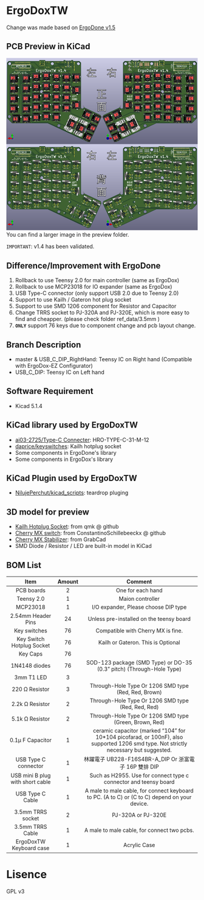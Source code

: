 # ErgoDoxTW
Change was made based on [ErgoDone v1.5](https://github.com/ktec-hq/ErgoDone/commit/091d1d12327a9dc95b3b4be09c8e6d85ce0d4d30)  

## PCB Preview in KiCad
![pcb preview](https://raw.githubusercontent.com/Keyman-Taiwan/ErgoDoxTW/master/preview/full_preview_small.png)
You can find a larger image in the preview folder.

`IMPORTANT`: v1.4 has been validated.

## Difference/Improvement with ErgoDone
1. Rollback to use Teensy 2.0 for main controller (same as ErgoDox)
2. Rollback to use MCP23018 for IO expander (same as ErgoDox)
3. USB Type-C connector (only support USB 2.0 due to Teensy 2.0)
4. Support to use Kailh / Gateron hot plug socket
5. Support to use SMD 1206 component for Resistor and Capacitor
6. Change TRRS socket to PJ-320A and PJ-320E, which is more easy to find and cheapper. (please check folder ref_data/3.5mm
)
7. **`ONLY`** support 76 keys due to component change and pcb layout change.

## Branch Description
* master & USB_C_DIP_RightHand: Teensy IC on Right hand (Compatible with ErgoDox-EZ Configurator)
* USB_C_DIP: Teensy IC on Left hand

## Software Requirement
* Kicad 5.1.4

## KiCad library used by ErgoDoxTW
* [ai03-2725/Type-C Connecter](https://github.com/ai03-2725/Type-C.pretty): HRO-TYPE-C-31-M-12
* [daprice/keyswitches](https://github.com/daprice/keyswitches.pretty): Kailh hotplug socket
* Some components in ErgoDone's library
* Some components in ErgoDox's library

## KiCad Plugin used by ErgoDoxTW
* [NilujePerchut/kicad_scripts](https://github.com/NilujePerchut/kicad_scripts): teardrop pluging

## 3D model for preview
* [Kailh Hotplug Socket](https://github.com/qmk/qmk_hardware/tree/master/components): from qmk @ github
* [Cherry MX switch](https://github.com/ConstantinoSchillebeeckx/cherry-mx-switch): from ConstantinoSchillebeeckx @ github
* [Cherry MX Stabilizer](https://grabcad.com/library/cherry-mx-stabilizer-mx-1): from GrabCad
* SMD Diode / Resistor / LED are built-in model in KiCad

## BOM List
|               Item               | Amount |                                                                Comment                                                               |
|:--------------------------------:|:------:|:------------------------------------------------------------------------------------------------------------------------------------:|
| PCB boards                       |    2   | One for each hand                                                                                                                    |
| Teensy 2.0                       |    1   | Maion controller                                                                                                                     |
| MCP23018                         |    1   | I/O expander, Please choose DIP type                                                                                                 |
| 2.54mm Header Pins               |   24   | Unless pre-installed on the teensy board                                                                                             |
| Key switches                     |   76   | Compatible with Cherry MX is fine.                                                                                                   |
| Key Switch Hotplug Socket        |   76   | Kailh or Gateron. This is Optional                                                                                                   |
| Key Caps                         |   76   |                                                                                                                                      |
| 1N4148 diodes                    |   76   | SOD-123 package (SMD Type) or DO-35 (0.3” pitch) (Through-Hole Type)                                                                 |
| 3mm T1 LED                       |    3   |                                                                                                                                      |
| 220 Ω Resistor                   |    3   | Through-Hole Type Or 1206 SMD type (Red, Red, Brown)                                                                                 |
| 2.2k Ω Resistor                  |    2   | Through-Hole Type Or 1206 SMD type (Red, Red, Red)                                                                                   |
| 5.1k Ω Resistor                  |    2   | Through-Hole Type Or 1206 SMD type (Green, Brown, Red)                                                                               |
| 0.1μ F Capacitor                 |    1   | ceramic capacitor (marked “104” for 10*104 picofarad, or 100nF), also supported 1206 smd type. Not strictly necessary but suggested. |
| USB Type C connector             |    1   | 林躍電子 UB228-F16S4BR-A_DIP Or 浙富電子 16P 雙排 DIP                                                                                |
| USB mini B plug with short cable |    1   | Such as H2955. Use for connect type c connector and teensy board                                                                     |
| USB Type C Cable                 |    1   | A male to male cable, for connect keyboard to PC. (A to C) or (C to C) depend on your device.                                        |
| 3.5mm TRRS socket                |    2   | PJ-320A or PJ-320E                                                                                                                   |
| 3.5mm TRRS Cable                 |    1   | A male to male cable, for connect two pcbs.                                                                                          |
| ErgoDoxTW Keyboard case          |    1   | Acrylic Case                                                                                                                         |

# Lisence
GPL v3
